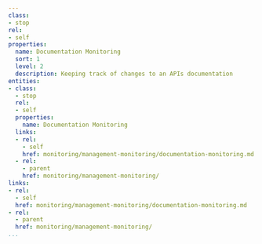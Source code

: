 ```yaml
---
class:
- stop
rel:
- self
properties:
  name: Documentation Monitoring
  sort: 1
  level: 2
  description: Keeping track of changes to an APIs documentation
entities:
- class:
  - stop
  rel:
  - self
  properties:
    name: Documentation Monitoring
  links:
  - rel:
    - self
    href: monitoring/management-monitoring/documentation-monitoring.md
  - rel:
    - parent
    href: monitoring/management-monitoring/
links:
- rel:
  - self
  href: monitoring/management-monitoring/documentation-monitoring.md
- rel:
  - parent
  href: monitoring/management-monitoring/
...
```


